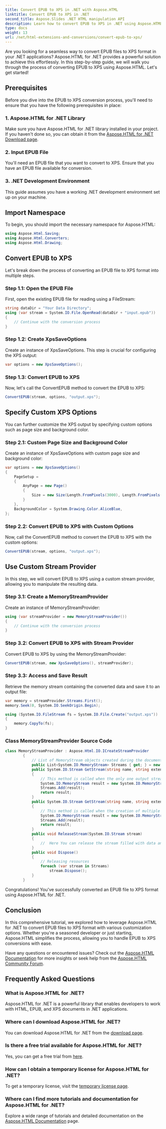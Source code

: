 ```yaml
---
title: Convert EPUB to XPS in .NET with Aspose.HTML
linktitle: Convert EPUB to XPS in .NET
second_title: Aspose.Slides .NET HTML manipulation API
description: Learn how to convert EPUB to XPS in .NET using Aspose.HTML for .NET. Follow our Step by step guide for effortless conversions.
type: docs
weight: 13
url: /net/html-extensions-and-conversions/convert-epub-to-xps/
---
```


Are you looking for a seamless way to convert EPUB files to XPS format in your .NET applications? Aspose.HTML for .NET provides a powerful solution to achieve this effortlessly. In this step-by-step guide, we will walk you through the process of converting EPUB to XPS using Aspose.HTML. Let's get started!

## Prerequisites

Before you dive into the EPUB to XPS conversion process, you'll need to ensure that you have the following prerequisites in place:

### 1. Aspose.HTML for .NET Library

Make sure you have Aspose.HTML for .NET library installed in your project. If you haven't done so, you can obtain it from the [Aspose.HTML for .NET Download page](https://releases.aspose.com/html/net/).

### 2. Input EPUB File

You'll need an EPUB file that you want to convert to XPS. Ensure that you have an EPUB file available for conversion.

### 3. .NET Development Environment

This guide assumes you have a working .NET development environment set up on your machine.

## Import Namespace

To begin, you should import the necessary namespace for Aspose.HTML:

```csharp
using Aspose.Html.Saving;
using Aspose.Html.Converters;
using Aspose.Html.Drawing;
```

## Convert EPUB to XPS

Let's break down the process of converting an EPUB file to XPS format into multiple steps.

### Step 1.1: Open the EPUB File

First, open the existing EPUB file for reading using a FileStream:

```csharp
string dataDir = "Your Data Directory";
using (var stream = System.IO.File.OpenRead(dataDir + "input.epub"))
{
    // Continue with the conversion process
}
```

### Step 1.2: Create XpsSaveOptions

Create an instance of XpsSaveOptions. This step is crucial for configuring the XPS output:

```csharp
var options = new XpsSaveOptions();
```

### Step 1.3: Convert EPUB to XPS

Now, let's call the ConvertEPUB method to convert the EPUB to XPS:

```csharp
ConvertEPUB(stream, options, "output.xps");
```

## Specify Custom XPS Options

You can further customize the XPS output by specifying custom options such as page size and background color.

### Step 2.1: Custom Page Size and Background Color

Create an instance of XpsSaveOptions with custom page size and background color:

```csharp
var options = new XpsSaveOptions()
{
    PageSetup =
    {
        AnyPage = new Page()
        {
            Size = new Size(Length.FromPixels(3000), Length.FromPixels(1000))
        }
    },
    BackgroundColor = System.Drawing.Color.AliceBlue,
};
```

### Step 2.2: Convert EPUB to XPS with Custom Options

Now, call the ConvertEPUB method to convert the EPUB to XPS with the custom options:

```csharp
ConvertEPUB(stream, options, "output.xps");
```

## Use Custom Stream Provider

In this step, we will convert EPUB to XPS using a custom stream provider, allowing you to manipulate the resulting data.

### Step 3.1: Create a MemoryStreamProvider

Create an instance of MemoryStreamProvider:

```csharp
using (var streamProvider = new MemoryStreamProvider())
{
    // Continue with the conversion process
}
```

### Step 3.2: Convert EPUB to XPS with Stream Provider

Convert EPUB to XPS by using the MemoryStreamProvider:

```csharp
ConvertEPUB(stream, new XpsSaveOptions(), streamProvider);
```

### Step 3.3: Access and Save Result

Retrieve the memory stream containing the converted data and save it to an output file:

```csharp
var memory = streamProvider.Streams.First();
memory.Seek(0, System.IO.SeekOrigin.Begin);

using (System.IO.FileStream fs = System.IO.File.Create("output.xps"))
{
    memory.CopyTo(fs);
}
```

### Class MemoryStreamProvider Source Code

```csharp
class MemoryStreamProvider : Aspose.Html.IO.ICreateStreamProvider
        {
            // List of MemoryStream objects created during the document rendering
            public List<System.IO.MemoryStream> Streams { get; } = new List<System.IO.MemoryStream>();
            public System.IO.Stream GetStream(string name, string extension)
            {
                // This method is called when the only one output stream is required, for instance for XPS, PDF or TIFF formats.
                System.IO.MemoryStream result = new System.IO.MemoryStream();
                Streams.Add(result);
                return result;
            }
            public System.IO.Stream GetStream(string name, string extension, int page)
            {
                // This method is called when the creation of multiple output streams are required. For instance during the rendering HTML to list of the image files (JPG, PNG, etc.)
                System.IO.MemoryStream result = new System.IO.MemoryStream();
                Streams.Add(result);
                return result;
            }
            public void ReleaseStream(System.IO.Stream stream)
            {
                //  Here You can release the stream filled with data and, for instance, flush it to the hard-drive
            }
            public void Dispose()
            {
                // Releasing resources
                foreach (var stream in Streams)
                    stream.Dispose();
            }
        }
```
Congratulations! You've successfully converted an EPUB file to XPS format using Aspose.HTML for .NET.

## Conclusion

In this comprehensive tutorial, we explored how to leverage Aspose.HTML for .NET to convert EPUB files to XPS format with various customization options. Whether you're a seasoned developer or just starting, Aspose.HTML simplifies the process, allowing you to handle EPUB to XPS conversions with ease.

Have any questions or encountered issues? Check out the [Aspose.HTML Documentation](https://reference.aspose.com/html/net/) for more insights or seek help from the [Aspose.HTML Community Forum](https://forum.aspose.com/).

## Frequently Asked Questions

### What is Aspose.HTML for .NET?
Aspose.HTML for .NET is a powerful library that enables developers to work with HTML, EPUB, and XPS documents in .NET applications.

### Where can I download Aspose.HTML for .NET?
You can download Aspose.HTML for .NET from the [download page](https://releases.aspose.com/html/net/).

### Is there a free trial available for Aspose.HTML for .NET?
Yes, you can get a free trial from [here](https://releases.aspose.com/).

### How can I obtain a temporary license for Aspose.HTML for .NET?
To get a temporary license, visit the [temporary license page](https://purchase.aspose.com/temporary-license/).

### Where can I find more tutorials and documentation for Aspose.HTML for .NET?
Explore a wide range of tutorials and detailed documentation on the [Aspose.HTML Documentation](https://reference.aspose.com/html/net/) page.

